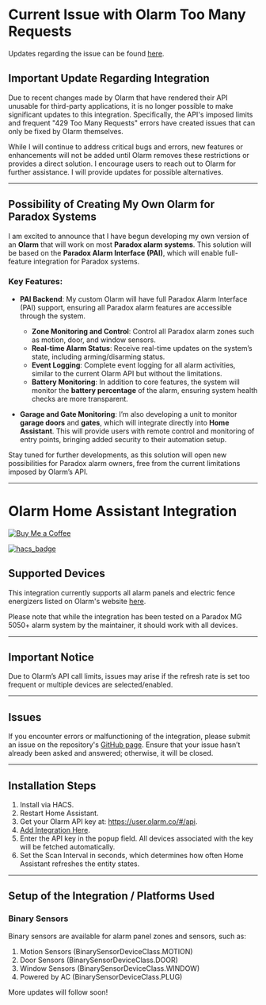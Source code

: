 # Current Issue with Olarm Too Many Requests

Updates regarding the issue can be found [here](https://github.com/rainepretorius/olarm-ha-integration/discussions/85).

## Important Update Regarding Integration

Due to recent changes made by Olarm that have rendered their API unusable for third-party applications, it is no longer possible to make significant updates to this integration. Specifically, the API's imposed limits and frequent "429 Too Many Requests" errors have created issues that can only be fixed by Olarm themselves.

While I will continue to address critical bugs and errors, new features or enhancements will not be added until Olarm removes these restrictions or provides a direct solution. I encourage users to reach out to Olarm for further assistance. I will provide updates for possible alternatives.

---

## Possibility of Creating My Own Olarm for Paradox Systems

I am excited to announce that I have begun developing my own version of an **Olarm** that will work on most **Paradox alarm systems**. This solution will be based on the **Paradox Alarm Interface (PAI)**, which will enable full-feature integration for Paradox systems.

### Key Features:
- **PAI Backend**: My custom Olarm will have full Paradox Alarm Interface (PAI) support, ensuring all Paradox alarm features are accessible through the system.
  - **Zone Monitoring and Control**: Control all Paradox alarm zones such as motion, door, and window sensors.
  - **Real-time Alarm Status**: Receive real-time updates on the system’s state, including arming/disarming status.
  - **Event Logging**: Complete event logging for all alarm activities, similar to the current Olarm API but without the limitations.
  - **Battery Monitoring**: In addition to core features, the system will monitor the **battery percentage** of the alarm, ensuring system health checks are more transparent.

- **Garage and Gate Monitoring**: I’m also developing a unit to monitor **garage doors** and **gates**, which will integrate directly into **Home Assistant**. This will provide users with remote control and monitoring of entry points, bringing added security to their automation setup.

Stay tuned for further developments, as this solution will open new possibilities for Paradox alarm owners, free from the current limitations imposed by Olarm’s API.

---

# Olarm Home Assistant Integration

[![Buy Me a Coffee](https://img.buymeacoffee.com/button-api/?text=Buy%20me%20a%20coffee&emoji=&slug=rainepretorius&button_colour=5F7FFF&font_colour=ffffff&font_family=Cookie&outline_colour=000000&coffee_colour=FFDD00)](https://www.buymeacoffee.com/rainepretorius)

[![hacs_badge](https://img.shields.io/badge/HACS-Custom-41BDF5.svg)](https://github.com/hacs/integration)

## Supported Devices

This integration currently supports all alarm panels and electric fence energizers listed on Olarm's website [here](https://olarm.com/products/olarm-pro-4g/datasheet).

Please note that while the integration has been tested on a Paradox MG 5050+ alarm system by the maintainer, it should work with all devices.

---

## Important Notice

Due to Olarm’s API call limits, issues may arise if the refresh rate is set too frequent or multiple devices are selected/enabled.

---

## Issues

If you encounter errors or malfunctioning of the integration, please submit an issue on the repository's [GitHub page](https://github.com/rainepretorius/olarm-ha-integration/issues). Ensure that your issue hasn’t already been asked and answered; otherwise, it will be closed.

---

## Installation Steps

1. Install via HACS.
2. Restart Home Assistant.
3. Get your Olarm API key at: https://user.olarm.co/#/api.
4. [Add Integration Here](https://my.home-assistant.io/redirect/config_flow_start/?domain=olarm_sensors).
5. Enter the API key in the popup field. All devices associated with the key will be fetched automatically.
6. Set the Scan Interval in seconds, which determines how often Home Assistant refreshes the entity states.

---

## Setup of the Integration / Platforms Used

### Binary Sensors

Binary sensors are available for alarm panel zones and sensors, such as:

1. Motion Sensors (BinarySensorDeviceClass.MOTION)
2. Door Sensors (BinarySensorDeviceClass.DOOR)
3. Window Sensors (BinarySensorDeviceClass.WINDOW)
4. Powered by AC (BinarySensorDeviceClass.PLUG)

More updates will follow soon!
